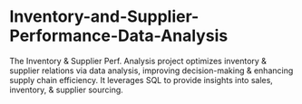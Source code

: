 # Inventory-and-Supplier-Performance-Data-Analysis
The Inventory &amp; Supplier Perf. Analysis project optimizes inventory &amp; supplier relations via data analysis, improving decision-making &amp; enhancing supply chain efficiency. It leverages SQL to provide insights into sales, inventory, &amp; supplier sourcing.
